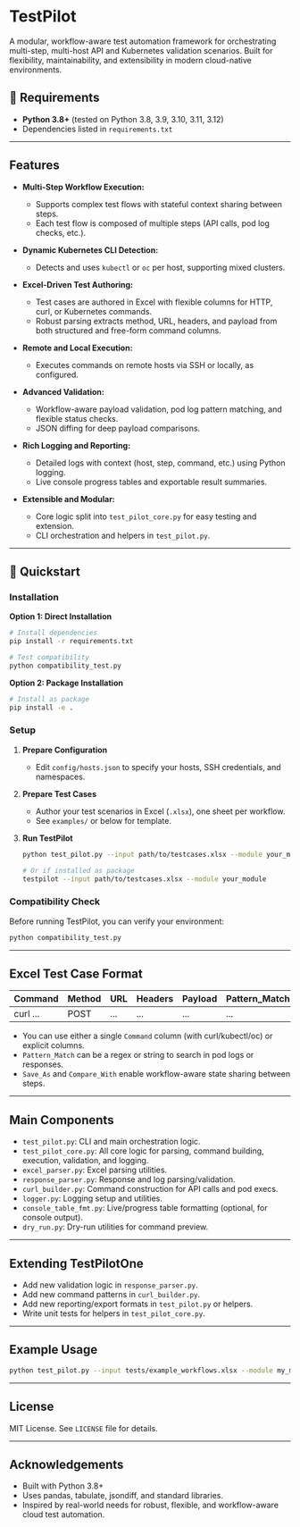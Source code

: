 # TestPilot

A modular, workflow-aware test automation framework for orchestrating multi-step, multi-host API and Kubernetes validation scenarios. Built for flexibility, maintainability, and extensibility in modern cloud-native environments.

## 🔧 Requirements

- **Python 3.8+** (tested on Python 3.8, 3.9, 3.10, 3.11, 3.12)
- Dependencies listed in `requirements.txt`

---

## Features

- **Multi-Step Workflow Execution:**
  - Supports complex test flows with stateful context sharing between steps.
  - Each test flow is composed of multiple steps (API calls, pod log checks, etc.).

- **Dynamic Kubernetes CLI Detection:**
  - Detects and uses `kubectl` or `oc` per host, supporting mixed clusters.

- **Excel-Driven Test Authoring:**
  - Test cases are authored in Excel with flexible columns for HTTP, curl, or Kubernetes commands.
  - Robust parsing extracts method, URL, headers, and payload from both structured and free-form command columns.

- **Remote and Local Execution:**
  - Executes commands on remote hosts via SSH or locally, as configured.

- **Advanced Validation:**
  - Workflow-aware payload validation, pod log pattern matching, and flexible status checks.
  - JSON diffing for deep payload comparisons.

- **Rich Logging and Reporting:**
  - Detailed logs with context (host, step, command, etc.) using Python logging.
  - Live console progress tables and exportable result summaries.

- **Extensible and Modular:**
  - Core logic split into `test_pilot_core.py` for easy testing and extension.
  - CLI orchestration and helpers in `test_pilot.py`.

---

## 🚀 Quickstart

### Installation

**Option 1: Direct Installation**
```bash
# Install dependencies
pip install -r requirements.txt

# Test compatibility
python compatibility_test.py
```

**Option 2: Package Installation**
```bash
# Install as package
pip install -e .
```

### Setup

1. **Prepare Configuration**
   - Edit `config/hosts.json` to specify your hosts, SSH credentials, and namespaces.

2. **Prepare Test Cases**
   - Author your test scenarios in Excel (`.xlsx`), one sheet per workflow.
   - See `examples/` or below for template.

3. **Run TestPilot**
   ```bash
   python test_pilot.py --input path/to/testcases.xlsx --module your_module
   
   # Or if installed as package
   testpilot --input path/to/testcases.xlsx --module your_module
   ```

### Compatibility Check

Before running TestPilot, you can verify your environment:
```bash
python compatibility_test.py
```

---

## Excel Test Case Format

| Command | Method | URL | Headers | Payload | Pattern_Match | Expected_Status | Save_As | Compare_With |
|---------|--------|-----|---------|---------|---------------|----------------|---------|--------------|
| curl ... | POST   | ... | ...     | ...     | ...           | 200            | ...     | ...          |

- You can use either a single `Command` column (with curl/kubectl/oc) or explicit columns.
- `Pattern_Match` can be a regex or string to search in pod logs or responses.
- `Save_As` and `Compare_With` enable workflow-aware state sharing between steps.

---

## Main Components

- `test_pilot.py`: CLI and main orchestration logic.
- `test_pilot_core.py`: All core logic for parsing, command building, execution, validation, and logging.
- `excel_parser.py`: Excel parsing utilities.
- `response_parser.py`: Response and log parsing/validation.
- `curl_builder.py`: Command construction for API calls and pod execs.
- `logger.py`: Logging setup and utilities.
- `console_table_fmt.py`: Live/progress table formatting (optional, for console output).
- `dry_run.py`: Dry-run utilities for command preview.

---

## Extending TestPilotOne

- Add new validation logic in `response_parser.py`.
- Add new command patterns in `curl_builder.py`.
- Add new reporting/export formats in `test_pilot.py` or helpers.
- Write unit tests for helpers in `test_pilot_core.py`.

---

## Example Usage

```bash
python test_pilot.py --input tests/example_workflows.xlsx --module my_module
```

---

## License

MIT License. See `LICENSE` file for details.

---

## Acknowledgements

- Built with Python 3.8+
- Uses pandas, tabulate, jsondiff, and standard libraries.
- Inspired by real-world needs for robust, flexible, and workflow-aware cloud test automation.
